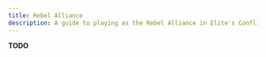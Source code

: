 ```yaml
---
title: Rebel Alliance
description: A guide to playing as the Rebel Alliance in Elite's Conflict Mod.
---
```


**TODO**